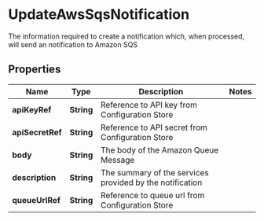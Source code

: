 

# UpdateAwsSqsNotification

The information required to create a notification which, when processed, will send an notification to Amazon SQS

## Properties

Name | Type | Description | Notes
------------ | ------------- | ------------- | -------------
**apiKeyRef** | **String** | Reference to API key from Configuration Store | 
**apiSecretRef** | **String** | Reference to API secret from Configuration Store | 
**body** | **String** | The body of the Amazon Queue Message | 
**description** | **String** | The summary of the services provided by the notification | 
**queueUrlRef** | **String** | Reference to queue url from Configuration Store | 



